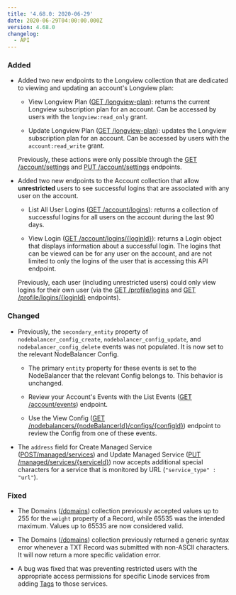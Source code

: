 ```yaml
---
title: '4.68.0: 2020-06-29'
date: 2020-06-29T04:00:00.000Z
version: 4.68.0
changelog:
  - API
---
```


### Added

- Added two new endpoints to the Longview collection that are dedicated to viewing and updating an account's Longview plan:

    - View Longview Plan ([GET /longview-plan](https://www.linode.com/docs/api/longview/)): returns the current Longview subscription plan for an account. Can be accessed by users with the `longview:read_only` grant.

    - Update Longview Plan ([GET /longview-plan](https://www.linode.com/docs/api/longview/)): updates the Longview subscription plan for an account. Can be accessed by users with the `account:read_write` grant.

    Previously, these actions were only possible through the [GET /account/settings](https://www.linode.com/docs/api/account/) and [PUT /account/settings](https://www.linode.com/docs/api/account/) endpoints.

- Added two new endpoints to the Account collection that allow **unrestricted** users to see successful logins that are associated with any user on the account.

    - List All User Logins ([GET /account/logins](https://www.linode.com/docs/api/account/)): returns a collection of successful logins for all users on the account during the last 90 days.

    - View Login ([GET /account/logins/{loginId}](https://www.linode.com/docs/api/account/)): returns a Login object that displays information about a successful login. The logins that can be viewed can be for any user on the account, and are not limited to only the logins of the user that is accessing this API endpoint.

    Previously, each user (including unrestricted users) could only view logins for their own user (via the [GET /profile/logins](
https://api.linode.com/v4/profile/logins) and [GET /profile/logins/{loginId}](https://www.linode.com/docs/api/profile/) endpoints).

### Changed

- Previously, the `secondary_entity` property of `nodebalancer_config_create`, `nodebalancer_config_update`, and `nodebalancer_config_delete` events was not populated. It is now set to the relevant NodeBalancer Config.

    - The primary `entity` property for these events is set to the NodeBalancer that the relevant Config belongs to. This behavior is unchanged.

    - Review your Account's Events with the List Events ([GET /account/events](https://www.linode.com/docs/api/account/)) endpoint.

    - Use the View Config ([GET /nodebalancers/{nodeBalancerId}/configs/{configId}](https://www.linode.com/docs/api/nodebalancers/)) endpoint
    to review the Config from one of these events.

- The `address` field for Create Managed Service ([POST/managed/services](https://www.linode.com/docs/api/managed/)) and Update Managed Service ([PUT /managed/services/{serviceId}](https://www.linode.com/docs/api/managed/)) now accepts additional special characters for a service that is monitored by URL (`"service_type" : "url"`).


### Fixed

- The Domains ([/domains](https://www.linode.com/docs/api/domains/)) collection previously accepted values up to 255 for the `weight` property of a Record, while 65535 was the intended maximum. Values up to 65535 are now considered valid.

- The Domains ([/domains](https://www.linode.com/docs/api/domains/)) collection previously returned a generic syntax error whenever a TXT Record was submitted with non-ASCII characters. It will now return a more specific validation error.

- A bug was fixed that was preventing restricted users with the appropriate access permissions for specific Linode services from adding [Tags](https://www.linode.com/docs/api/tags/) to those services.